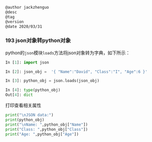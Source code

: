 
```markdown
@author jackzhenguo
@desc
@tag
@version 
@date 2020/03/31
```

### 193 json对象转python对象
python的`json`模块`loads`方法将json对象转为字典，如下所示：

```python
In [1]: import json                                                             

In [2]: json_obj =  '{ "Name":"David", "Class":"I", "Age":6 }'                  

In [3]: python_obj = json.loads(json_obj)                                       

In [4]: type(python_obj)                                                        
Out[4]: dict
```

打印查看相关属性
```python
print("\nJSON data:")
print(python_obj)
print("\nName: ",python_obj["Name"])
print("Class: ",python_obj["Class"])
print("Age: ",python_obj["Age"]) 
```